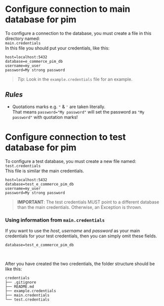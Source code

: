 # Configure connection to main database for pim
To configure a connection to the database, you must create a file
in this directory named:  
`main.credentials`  
In this file you should put your credentials, like this: 

```properties
host=localhost:5432
database=e_commerce_pim_db
username=my_user
password=My strong password
```

> *Tip*: Look in the `example.credentials` file for an example. 

## *Rules*  
* Quotations marks e.g. `"` & `'` are taken literally.   
  That means `password="My password"` will set the password
  as `"My password"` with quotation marks!



# Configure connection to test database for pim
To configure a test database, you must create a new file named:  
`test.credentials`  
This file is similar the main credentials. 

```properties
host=localhost:5432
database=test_e_commerce_pim_db
username=my_user
password=My strong password
```

> **IMPORTANT**: The test credentials MUST point to a different database than
> the main credentials. Otherwise, an Exception is thrown. 

### Using information from `main.credentials`
If you want to use the _host_, _username_ and _password_ as your main credentials
for your test credentials, then you can simply omit these fields. 

```properties
database=test_e_commerce_pim_db
```

<!--
> *Tip*: If `host`, `username` and `password` are omitted, like in the example above
> the _host_, _username_ and _password_ from the `main.credentials` file are used. 
-->

<br>

After you have created the two credentials, 
the folder structure should be like this:

```
credentials
├── .gitignore
├── README.md
├── example.credentials
├── main.credentials
└── test.credentials
```